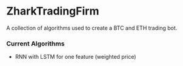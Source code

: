 # ZharkTradingFirm

A collection of algorithms used to create a BTC and ETH trading bot. 

### Current Algorithms 
  - RNN with LSTM for one feature (weighted price)